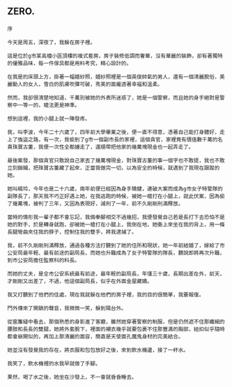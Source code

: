 ## ZERO.

    序

    今天是周五，深夜了，我躲在房子裡。

    這是位於g市某高檔小區頂樓的複式套房，房子裝修低調而奢華，沒有華麗的裝飾，卻有著獨特的優雅品味，每一件傢具都是用料考究，精心設計的。

    在我是的床頭上方，掛著一幅婚紗照，婚紗照裡是一個英俊帥氣的男人，還有一個清麗脫俗，美麗動人的女人，雪白的肌膚吹彈可破，秀美的面龐透著幸福和溫柔。

    然而，我卻很清楚地知道，千萬別被她的外表所迷惑了，她是一個警察，而且她的身手絕對是警察中一等一的，槍法更是神準。

    想到這裡，我的小腿上就一陣發疼。

    我，叫李波，今年二十六歲了，四年前大學畢業之後，便一直不得意，憑著自己能打身體好，走上了強盜之路，有一次，我偷到了g市一個副市長的家裡，這個貪官，家裡竟有價值數千萬的名貴珠寶古董，我便一次性全都擄走了，還順帶把他家的幾萬塊現金也一起弄走了。

    最後案發，那個貪官只敢說自己家丟了幾萬塊現金，對珠寶古董的事一個字也不敢提，我也不敢立刻銷贓，把珠寶古董藏了起來，正當我做完一切，以為安全的時候，就遇到了我現在跟蹤的她。

    她叫楊玲，今年也是二十六歲，兩年前便已經因為身手矯健，連破大案而成為g市女子特警隊的副隊長了，那天我不巧正好遇上她，在我逃跑的時候，被她一槍打在小腿上，就此伏案，因為偷了幾萬塊，被判了三年，又因為表現好，減刑了一年，前不久剛剛刑滿釋放。

    當時的情形我一輩子都不會忘記，我倆拳腳相交不過幾招，我便發覺自己若是長打下去恐怕不是她的對手，於是轉身就跑，卻被她一槍打在小腿上，我倒在地，她衝上來坐在我的背上，用一條長腿彎曲夾住我的脖子，控制住我的雙手，將我逮捕了。

    我，前不久剛剛刑滿釋放，通過各種方法打聽到了她的住所和現狀，她一年前結婚了，嫁給了市公安局最年輕、最有前途的副局長，而她也升職成為了女子特警隊的隊長，聽說即將再次升職，到市公安局擔任監察科的科長。

    而她的丈夫，是全市公安系統最有前途，最年輕的副局長，年僅三十歲，長期出差在外，前天，才剛剛又出差了，不過，他這個副局長，似乎在外面金屋藏嬌。

    我又打聽到了他們的住處，現在我就躲在他們的房子裡，我的目的很簡單，我要報復。

    門外傳來了開鎖的聲音，我微微一笑，躲到陽台外。

    從窗簾縫中看去，那個熟悉的身影進了客廳，雖然她穿著警察的制服，但是仍然遮不住那纖細的腰肢和長長的雙腿，她將外套脫下，裡面的襯衣幾乎就要包裹不住那豐滿的胸部，紐扣似乎隨時都會崩開似的，再加上那清麗的面容，簡直是天使面孔魔鬼身材的完美結合。

    她並沒有發覺我的存在，將衣服和包包放好之後，來到飲水機邊，接了一杯水。

    我笑了，飲水機裡的水我早就做了手腳。

    果然，喝了水之後，她坐在沙發上，不一會就昏昏睡去。